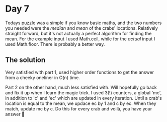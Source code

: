 # Day 7
Todays puzzle was a simple if you know basic maths, and the two numbers you needed were the *median* and *mean* of the crabs' locations. Relatively straight forward, but it's not actually a perfect algorithm for finding the mean. For the example input I used Math.ceil, while for the *actual* input I used Math.floor. There is probably a better way.

## The solution
Very satisfied with part 1, used higher order functions to get the answer from a cheeky oneliner in O(n) time.

Part 2 on the other hand, much less satisfied with. Will hopefully go back and fix it up when I learn the magic trick. I used 3(!) counters, a global 'mc', in addition to 'c' and 'ec' which are updated in every iteration. Until a crab's location is equal to the mean, we updace ec by 1 and c by ec. When they match, update mc by c. Do this for every crab and voilà, you have your answer :slightly_smiling_face: